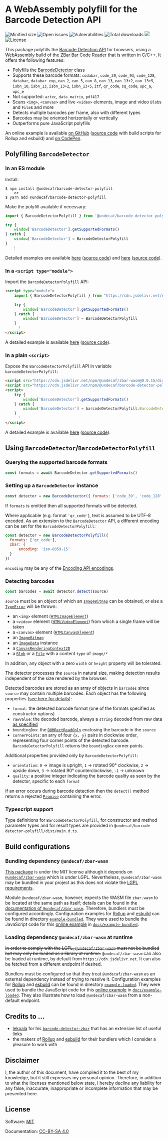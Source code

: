 # A WebAssembly polyfill for the Barcode Detection API

![Minified size](https://badgen.net/packagephobia/install/@undecaf/barcode-detector-polyfill?color=42cc24)
![Open issues](https://badgen.net/github/open-issues/undecaf/barcode-detector-polyfill)
![Vulnerabilities](https://snyk.io/test/npm/@undecaf/barcode-detector-polyfill/badge.svg)
![Total downloads](https://badgen.net/npm/dt/@undecaf/barcode-detector-polyfill)
[![](https://badgen.net/jsdelivr/hits/npm/@undecaf/barcode-detector-polyfill)](https://www.jsdelivr.com/package/npm/@undecaf/barcode-detector-polyfill)
![License](https://badgen.net/github/license/undecaf/barcode-detector-polyfill)

This package polyfills the [Barcode Detection API](https://developer.mozilla.org/en-US/docs/Web/API/Barcode_Detection_API) for browsers,
using a [WebAssembly build](https://github.com/undecaf/zbar-wasm#readme) of the 
[ZBar Bar Code Reader](https://github.com/mchehab/zbar#readme) that is written in C/C++.
It offers the following features:

+ Polyfills the [BarcodeDetector](https://developer.mozilla.org/en-US/docs/Web/API/BarcodeDetector) class
+ Supports these barcode formats: `codabar`, `code_39`, `code_93`, `code_128`, `databar`, `databar_exp`, `ean_2`, `ean_5`, 
  `ean_8`, `ean_13`, `ean_13+2`, `ean_13+5`, `isbn_10`, `isbn_13`, `isbn_13+2`, `isbn_13+5`, `itf`,
  `qr_code`, `sq_code`, `upc_a`, `upc_e`
+ Not supported: `aztec`, `data_matrix`, `pdf417`
+ Scans `<img>`, `<canvas>` and live `<video>` elements, image and video `Blob`s and `File`s and more
+ Detects multiple barcodes per frame, also with different types
+ Barcodes may be oriented horizontally or vertically
+ Outperforms pure JavaScript polyfills

An online example is available [on GitHub](https://undecaf.github.io/barcode-detector-polyfill/example-loaded/)
([source code](https://github.com/undecaf/barcode-detector-polyfill/tree/master/example-loaded) with build scripts for Rollup and esbuild)
and [on CodePen](https://codepen.io/undecaf/pen/LYzXXzg).


## Polyfilling `BarcodeDetector`

### In an ES module

Install:

```shell
$ npm install @undecaf/barcode-detector-polyfill
    or
$ yarn add @undecaf/barcode-detector-polyfill
```

Make the polyfill available if necessary:

```javascript
import { BarcodeDetectorPolyfill } from '@undecaf/barcode-detector-polyfill'

try {
    window['BarcodeDetector'].getSupportedFormats()
} catch {
    window['BarcodeDetector'] = BarcodeDetectorPolyfill
}
    ⁝
```

Detailed examples are available [here](https://undecaf.github.io/barcode-detector-polyfill/example-loaded/)
([source code](https://github.com/undecaf/barcode-detector-polyfill/tree/master/docs/example-loaded))
and  [here](https://undecaf.github.io/barcode-detector-polyfill/example-bundled/)
([source code](https://github.com/undecaf/barcode-detector-polyfill/tree/master/docs/example-bundled)).


### In a `<script type="module">`

Import the `BarcodeDetectorPolyfill` API:

```html
<script type="module">
    import { BarcodeDetectorPolyfill } from "https://cdn.jsdelivr.net/npm/@undecaf/barcode-detector-polyfill@0.9.21/dist/main.js";

    try {
        window['BarcodeDetector'].getSupportedFormats()
    } catch {
        window['BarcodeDetector'] = BarcodeDetectorPolyfill
    }
      ⁝
</script>
```

A detailed example is available [here](https://undecaf.github.io/barcode-detector-polyfill/example-module/index.html)
([source code](https://github.com/undecaf/barcode-detector-polyfill/tree/master/docs/example-module)).


### In a plain `<script>`

Expose the `BarcodeDetectorPolyfill` API in variable `barcodeDetectorPolyfill`:

```html
<script src="https://cdn.jsdelivr.net/npm/@undecaf/zbar-wasm@0.9.15/dist/index.js"></script>
<script src="https://cdn.jsdelivr.net/npm/@undecaf/barcode-detector-polyfill@0.9.21/dist/index.js"></script>
<script>
    try {
        window['BarcodeDetector'].getSupportedFormats()
    } catch {
        window['BarcodeDetector'] = barcodeDetectorPolyfill.BarcodeDetectorPolyfill
    }
      ⁝
</script>
```

A detailed example is available [here](https://undecaf.github.io/barcode-detector-polyfill/example-script/index.html)
([source code](https://github.com/undecaf/barcode-detector-polyfill/tree/master/docs/example-script)).


## Using `BarcodeDetector`/`BarcodeDetectorPolyfill`

### Querying the supported barcode formats

```javascript
const formats = await BarcodeDetector.getSupportedFormats()
```


### Setting up a `BarcodeDetector` instance

```javascript
const detector = new BarcodeDetector({ formats: ['code_39', 'code_128', 'ean_13'] })
```

If `formats` is omitted then all supported formats will be detected.

<a name="encoding"></a>
Where applicable (e.g. format `'qr_code'`), text is assumed to be UTF-8 encoded. As an extension to the
`BarcodeDetector` API, a different encoding can be set for the `BarcodeDetectorPolyfill`:

```javascript
const detector = new BarcodeDetectorPolyfill({ 
  formats: ['qr_code'],
  zbar: {
      encoding: 'iso-8859-15'
  }
})
```

`encoding` may be any of the [Encoding API encodings](https://developer.mozilla.org/en-US/docs/Web/API/Encoding_API/Encodings).


### Detecting barcodes

```javascript
const barcodes = await detector.detect(source)
```

`source` must be an object of which an [`ImageBitmap`](https://developer.mozilla.org/en-US/docs/Web/API/ImageBitmap)
can be obtained, or else a 
[`TypeError`](https://developer.mozilla.org/en-US/docs/Web/JavaScript/Reference/Global_Objects/TypeError)
will be thrown:

+ an `<img>` element ([`HTMLImageElement`](https://developer.mozilla.org/en-US/docs/Web/API/HTMLImageElement))
+ a `<video>` element ([`HTMLVideoElement`](https://developer.mozilla.org/en-US/docs/Web/API/HTMLVideoElement))
  from which a single frame will be taken
+ a `<canvas>` element ([`HTMLCanvasElement`](https://developer.mozilla.org/en-US/docs/Web/API/HTMLCanvasElement))
+ an [`ImageBitmap`](https://developer.mozilla.org/en-US/docs/Web/API/ImageBitmap)
+ an [`ImageData`](https://developer.mozilla.org/en-US/docs/Web/API/ImageData) instance
+ a [`CanvasRenderingContext2D`](https://developer.mozilla.org/en-US/docs/Web/API/CanvasRenderingContext2D)
+ a [`Blob`](https://developer.mozilla.org/en-US/docs/Web/API/Blob) or a 
  [`File`](https://developer.mozilla.org/en-US/docs/Web/API/File) with a content `type` of `image/*`

In addition, any object with a zero `width` or `height` property will be tolerated.

The detector processes the `source` in natural size, making detection results independent of the size rendered
by the browser.

Detected barcodes are stored as an array of objects in `barcodes` since `source` may contain multiple barcodes.
Each object has the following properties
([see here for details](https://developer.mozilla.org/en-US/docs/Web/API/BarcodeDetector/detect#return_value)):

+ `format`: the detected barcode format (one of the formats specified as constructor options)
+ `rawValue`: the decoded barcode, always a `string` decoded from raw data [as specified](#encoding)
+ `boundingBox`: the [`DOMRectReadOnly`](https://developer.mozilla.org/en-US/docs/Web/API/DOMRectReadOnly) enclosing the
  barcode in the `source`
+ `cornerPoints`: an arry of four `{x, y}` pairs in clockwise order, representing four corner points of the detected barcode.
   `BarcodeDetectorPolyfill` returns the `boundingBox` corner points.

Additional properties provided only by `BarcodeDetectorPolyfill`:
+ `orientation`: `0`&nbsp;&rarr; image is upright, `1`&nbsp;&rarr; rotated 90° clockwise, `2`&nbsp;&rarr; upside down,
  `3`&nbsp;&rarr; rotated 90° counterclockwise, `-1`&nbsp;&rarr; unknown
+ `quality`: a positive integer indicating the barcode quality as seen by the detector,
  specific to each `format`

If an error occurs during barcode detection then the `detect()` method returns a rejected
[`Promise`](https://developer.mozilla.org/en-US/docs/Web/JavaScript/Reference/Global_Objects/Promise)
containing the error.


### Typescript support

Type definitions for `BarcodeDetectorPolyfill`, for constructor and method parameter types and for result types
are provided in `@undecaf/barcode-detector-polyfill/dist/main.d.ts`. 


## Build configurations

### Bundling dependency `@undecaf/zbar-wasm`

[This package](https://www.npmjs.com/package/@undecaf/barcode-detector-polyfill)
is under the MIT license although it depends on [`@undecaf/zbar-wasm`](https://www.npmjs.com/package/@undecaf/zbar-wasm)
which is under LGPL.
Nevertheless, `@undecaf/zbar-wasm` may be bundled in your project as this does not violate the [LGPL requirements](https://fossa.com/blog/open-source-software-licenses-101-lgpl-license/). 

Module `@undecaf/zbar-wasm`, however, expects the WASM file `zbar.wasm` to be located at the same path as itself;
details can be found in the [documentation of `@undecaf/zbar-wasm`](https://github.com/undecaf/zbar-wasm#bundlingdeploying-zbar-wasm).
Therefore, bundlers must be configured accordingly. Configuration examples for [Rollup](https://rollupjs.org/) and [esbuild](https://esbuild.github.io/)
can be found in directory [`example-bundled`](https://github.com/undecaf/barcode-detector-polyfill/tree/master/example-bundled).
They were used to bundle the JavaScript code for this [online example](https://undecaf.github.io/barcode-detector-polyfill/example-bundled/)
in [`docs/example-bundled`](https://github.com/undecaf/barcode-detector-polyfill/tree/master/docs/example-bundled).

### Loading dependency `@undecaf/zbar-wasm` at runtime

~~In order to comply with the LGPL, `@undecaf/zbar-wasm` must not be bundled but may only be loaded as a library at runtime.~~
`@undecaf/zbar-wasm` can also be loaded at runtime, by default from `https://cdn.jsdelivr.net`. It can also be fetched from
a different endpoint if desired.

Bundlers must be configured so that they treat `@undecaf/zbar-wasm` as an external dependency instead of trying to resolve it.
Configuration examples for [Rollup](https://rollupjs.org/) and [esbuild](https://esbuild.github.io/)
can be found in directory [`example-loaded`](https://github.com/undecaf/barcode-detector-polyfill/tree/master/example-loaded).
They were used to bundle the JavaScript code for this [online example](https://undecaf.github.io/barcode-detector-polyfill/example-loaded/)
in [`docs/example-loaded`](https://github.com/undecaf/barcode-detector-polyfill/tree/master/docs/example-loaded).
They also illustrate how to load `@undecaf/zbar-wasm` from a non-default endpoint.


## Credits to ...

+ [lekoala](https://github.com/lekoala) for his [`barcode-detector-zbar`](https://github.com/lekoala/barcode-detector-zbar)
  that has an extensive list of useful links
+ the makers of [Rollup](https://rollupjs.org/) and [esbuild](https://esbuild.github.io/) for their bundlers
  which I consider a pleasure to work with


## Disclaimer

I, the author of this document, have compiled it to the best of my knowledge, but it still expresses my personal opinion.
Therefore, in addition to what the licenses mentioned below state, I hereby decline any liability for
any false, inaccurate, inappropriate or incomplete information that may be presented here.


## License

Software: [MIT](http://opensource.org/licenses/MIT)

Documentation: [CC-BY-SA 4.0](http://creativecommons.org/licenses/by-sa/4.0/)
